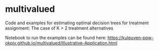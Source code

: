 # multivalued
Code and examples for estimating optimal decision trees for treatment assignment: The case of K > 2 treatment alternatives

Notebook to run the examples can be found here: https://kuleuven-ppw-okpiv.github.io/multivalued/Illustrative-Application.html
